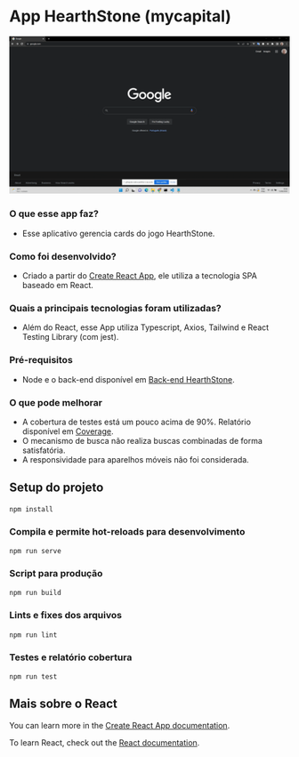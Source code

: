 # App HearthStone (mycapital)

<img src="https://github.com/marcelorvergara/mycapital/blob/main/misc_files/recording.gif">

### O que esse app faz?

- Esse aplicativo gerencia cards do jogo HearthStone.

### Como foi desenvolvido?

- Criado a partir do [Create React App](https://github.com/facebook/create-react-app), ele utiliza a tecnologia SPA baseado em React.

### Quais a principais tecnologias foram utilizadas?

- Além do React, esse App utiliza Typescript, Axios, Tailwind e React Testing Library (com jest).

### Pré-requisitos

- Node e o back-end disponível em [Back-end HearthStone](https://github.com/marcelorvergara/HearthStoneBackEnd).

### O que pode melhorar

- A cobertura de testes está um pouco acima de 90%. Relatório disponível em [Coverage](https://github.com/marcelorvergara/mycapital/blob/main/coverage/lcov-report/index.html).
- O mecanismo de busca não realiza buscas combinadas de forma satisfatória.
- A responsividade para aparelhos móveis não foi considerada.

## Setup do projeto

```
npm install
```

### Compila e permite hot-reloads para desenvolvimento

```
npm run serve
```

### Script para produção

```
npm run build
```

### Lints e fixes dos arquivos

```
npm run lint
```

### Testes e relatório cobertura

```
npm run test
```

## Mais sobre o React

You can learn more in the [Create React App documentation](https://facebook.github.io/create-react-app/docs/getting-started).

To learn React, check out the [React documentation](https://reactjs.org/).
